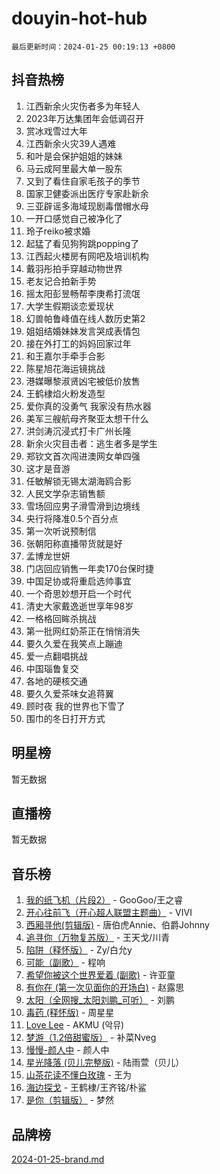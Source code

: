 # douyin-hot-hub

`最后更新时间：2024-01-25 00:19:13 +0800`

## 抖音热榜

1. 江西新余火灾伤者多为年轻人
1. 2023年万达集团年会低调召开
1. 赏冰戏雪过大年
1. 江西新余火灾39人遇难
1. 和叶是会保护姐姐的妹妹
1. 马云成阿里最大单一股东
1. 又到了看住自家毛孩子的季节
1. 国家卫健委派出医疗专家赴新余
1. 三亚辟谣多海域现剧毒僧帽水母
1. 一开口感觉自己被净化了
1. 玲子reiko被求婚
1. 起猛了看见狗狗跳popping了
1. 江西起火楼房有网吧及培训机构
1. 戴羽彤拍手穿越动物世界
1. 老友记合拍新手势
1. 摇太阳彭昱畅帮李庚希打流氓
1. 大学生假期谈恋爱现状
1. 幻兽帕鲁峰值在线人数历史第2
1. 姐姐结婚妹妹发言哭成表情包
1. 接在外打工的妈妈回家过年
1. 和王嘉尔手牵手合影
1. 陈星旭花海运镜挑战
1. 港媒曝黎淑贤凶宅被低价放售
1. 王鹤棣焰火粉发造型
1. 爱你真的没勇气 我家没有热水器
1. 美军三艘航母齐聚亚太想干什么
1. 洪剑涛沉浸式打卡广州长隆
1. 新余火灾目击者：逃生者多是学生
1. 郑钦文首次闯进澳网女单四强
1. 这才是音游
1. 任敏解锁无锡太湖海鸥合影
1. 人民文学杂志销售额
1. 雪场回应男子滑雪滑到边境线
1. 央行将降准0.5个百分点
1. 第一次听说预制信
1. 张朝阳称直播带货就是好
1. 孟博龙世妍
1. 门店回应销售一年卖170台保时捷
1. 中国足协或将重启选帅事宜
1. 一个奇思妙想开启一个时代
1. 清史大家戴逸逝世享年98岁
1. 一格格回眸杀挑战
1. 第一批网红奶茶正在悄悄消失
1. 要久久爱在我笑点上蹦迪
1. 爱一点翻唱挑战
1. 中国瑙鲁复交
1. 各地的硬核交通
1. 要久久爱茶味女追蒋翼
1. 顾时夜 我的世界也下雪了
1. 围巾的冬日打开方式

## 明星榜

暂无数据

## 直播榜

暂无数据

## 音乐榜

1. [我的纸飞机（片段2）](https://sf86-cdn-tos.douyinstatic.com/obj/tos-cn-ve-2774/oM2ZrKcg2CD5AeRB2gkeXOFB1IxAGJdZPazYHf) - GooGoo/王之睿
1. [开心往前飞（开心超人联盟主题曲）](https://sf3-cdn-tos.douyinstatic.com/obj/tos-cn-ve-2774/9d8fb7c82cf1421fb93a9fe925275e0a) - VIVI
1. [西厢寻他(剪辑版)](https://sf3-cdn-tos.douyinstatic.com/obj/tos-cn-ve-2774/oUsAVfAQKlRNxEv5qxvIB8o5qmIWUcXbzJKJhw) - 唐伯虎Annie、伯爵Johnny
1. [追寻你（万物复苏版）](https://sf86-cdn-tos.douyinstatic.com/obj/tos-cn-ve-2774/oYeAZJsbjIDit9APmBg8u6uDUQnHmoCf3gbo74) - 王天戈/川青
1. [陷阱（释怀版）](https://sf86-cdn-tos.douyinstatic.com/obj/tos-cn-ve-2774/oE8C21LeZrzKLDFfQYgMzx4GAIHageG5IzayY7) - Zy/白允y
1. [可能（副歌）](https://sf86-cdn-tos.douyinstatic.com/obj/tos-cn-ve-2774/cde1731888894259b333569393c2fb51) - 程响
1. [希望你被这个世界爱着 (副歌)](https://sf3-cdn-tos.douyinstatic.com/obj/tos-cn-ve-2774/oUHCmWQfZlE3QQBKBeD8rCFLpJzPgCpImhsxMt) - 许亚童
1. [有你在 (第一次见面你的开场白)](https://sf86-cdn-tos.douyinstatic.com/obj/tos-cn-ve-2774/oAthrQ3ClJBfI57uBoFEgNDYtNCZ0TSYQQfxQ0) - 赵露思
1. [太阳（全网搜_太阳刘鹏_可听）](https://sf86-cdn-tos.douyinstatic.com/obj/tos-cn-ve-2774/ogWbyIQnlBFImVbeDocRdCIYtBHlbJXgfZMvgz) - 刘鹏
1. [毒药 (释怀版)](https://sf3-cdn-tos.douyinstatic.com/obj/tos-cn-ve-2774/oYILMEAzspdZBIzy4frJNB8ZHPHWAhiwowd4Ad) - 周星星
1. [Love Lee](https://sf86-cdn-tos.douyinstatic.com/obj/tos-cn-ve-2774/o05GbkJGbCBTdDnMtB0fwOYgkeZp23vrWQDQBS) - AKMU (악뮤)
1. [梦游（1.2倍甜蜜版）](https://sf3-cdn-tos.douyinstatic.com/obj/tos-cn-ve-2774/o4gyAUm8hwufoEABmwVIiQtHsFuGzAEEWtNMzo) - 补菜Nveg
1. [慢慢-颜人中](https://sf86-cdn-tos.douyinstatic.com/obj/tos-cn-ve-2774/ocjHNfBXdBxQNC8ZGAeoLMFTUgtBg8bkExunDC) - 颜人中
1. [星光降落 (贝儿完整版)](https://sf3-cdn-tos.douyinstatic.com/obj/tos-cn-ve-2774/okwB9hAwyAtsFFkFBzAX1hOOfQuIoMNs0W2Mwr) - 陆雨萱（贝儿）
1. [山茶花读不懂白玫瑰](https://sf3-cdn-tos.douyinstatic.com/obj/tos-cn-ve-2774/osfn8B7DktrRHEPJgPCfDbw7QDQEkwC16BxZg9) - 王为
1. [海边探戈](https://sf86-cdn-tos.douyinstatic.com/obj/tos-cn-ve-2774/os9gE0VQCGqt6VQkZDyBBYvfSDY0QFe3vVmubn) - 王鹤棣/王齐铭/朴鲨
1. [是你（剪辑版）](https://sf3-cdn-tos.douyinstatic.com/obj/tos-cn-ve-2774/46019dae783c4c969944217fe1cfafc4) - 梦然

## 品牌榜

[2024-01-25-brand.md](2024-01-25-brand.md)
